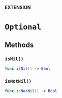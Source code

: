 **EXTENSION**

# `Optional`

## Methods
### `isNil()`

```swift
func isNil() -> Bool
```

### `isNotNil()`

```swift
func isNotNil() -> Bool
```
